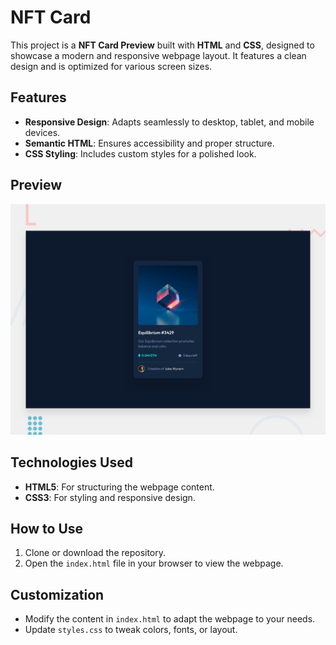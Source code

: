 # NFT Card

This project is a **NFT Card Preview** built with **HTML** and **CSS**, designed to showcase a modern and responsive webpage layout. It features a clean design and is optimized for various screen sizes.

## Features

- **Responsive Design**: Adapts seamlessly to desktop, tablet, and mobile devices.
- **Semantic HTML**: Ensures accessibility and proper structure.
- **CSS Styling**: Includes custom styles for a polished look.

## Preview

![Project Preview](design/desktop-preview.jpg)

## Technologies Used

- **HTML5**: For structuring the webpage content.
- **CSS3**: For styling and responsive design.

## How to Use

1. Clone or download the repository.
2. Open the `index.html` file in your browser to view the webpage.

## Customization

- Modify the content in `index.html` to adapt the webpage to your needs.
- Update `styles.css` to tweak colors, fonts, or layout.



